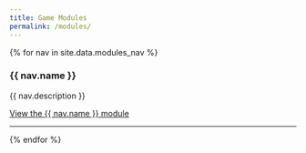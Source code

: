 ```yaml
---
title: Game Modules
permalink: /modules/
---
```


{% for nav in site.data.modules_nav %}
### {{ nav.name }}

{{ nav.description }}

<a href="{{ nav.link }}" class="button primary">View the {{ nav.name }} module</a>

-----
{% endfor %}